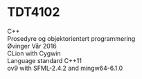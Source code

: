# TDT4102
C++ <br />
Prosedyre og objektorientert programmering <br />
Øvinger Vår 2016 <br />
CLion with Cygwin <br />
Language standard C++11 <br />
ov9 with SFML-2.4.2 and mingw64-6.1.0 <br />
